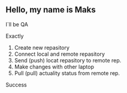## Hello, my name is Maks

I`ll be QA

Exactly

1. Create new repasitory
2. Connect local and remote repasitory
3. Send (push) locat repasitory to remote rep.
4. Make changes with other laptop
5. Pull (pull) actuality status from remote rep.

Success
